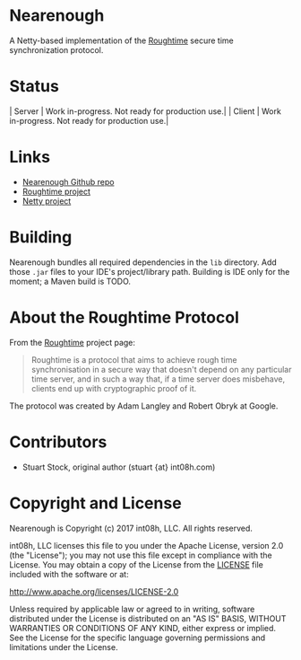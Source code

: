 # Nearenough
A Netty-based implementation of the [Roughtime](https://roughtime.googlesource.com/roughtime/) 
secure time synchronization protocol.

# Status
| Server | Work in-progress. Not ready for production use.|
| Client | Work in-progress. Not ready for production use.|

# Links
* [Nearenough Github repo](https://github.com/int08h/nearenough)
* [Roughtime project](https://roughtime.googlesource.com/roughtime)
* [Netty project](http://netty.io/)

# Building
Nearenough bundles all required dependencies in the `lib` directory. Add those `.jar` files to
your IDE's project/library path. Building is IDE only for the moment; a Maven build is TODO.

# About the Roughtime Protocol
From the [Roughtime](https://roughtime.googlesource.com/roughtime) project page:

  > Roughtime is a protocol that aims to achieve rough time synchronisation in a secure way 
  > that doesn't depend on any particular time server, and in such a way that, if a time 
  > server does misbehave, clients end up with cryptographic proof of it.
  
The protocol was created by Adam Langley and Robert Obryk at Google.

# Contributors
* Stuart Stock, original author (stuart {at} int08h.com)

# Copyright and License
Nearenough is Copyright (c) 2017 int08h, LLC. All rights reserved. 

int08h, LLC licenses this file to you under the Apache License, version 2.0 (the "License"); you 
may not use this file except in compliance with the License. You may obtain a copy of the License 
from the [LICENSE](../blob/master/LICENSE) file included with the software or at:

  http://www.apache.org/licenses/LICENSE-2.0

Unless required by applicable law or agreed to in writing, software distributed under the License 
is distributed on an "AS IS" BASIS, WITHOUT WARRANTIES OR CONDITIONS OF ANY KIND, either express or 
implied. See the License for the specific language governing permissions and limitations under 
the License.
